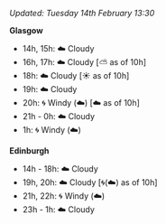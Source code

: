 *Updated: Tuesday 14th February 13:30*

**Glasgow**

* 14h, 15h: :cloud: Cloudy
* 16h, 17h: :cloud: Cloudy [:partly_sunny: as of 10h]
* 18h: :cloud: Cloudy [:sunny: as of 10h]
* 19h: :cloud: Cloudy
* 20h: :cyclone: Windy (:cloud:) [:cloud: as of 10h]
* 21h - 0h: :cloud: Cloudy
* 1h: :cyclone: Windy (:cloud:)

**Edinburgh**

* 14h - 18h: :cloud: Cloudy
* 19h, 20h: :cloud: Cloudy [:cyclone:(:cloud:) as of 10h]
* 21h, 22h: :cyclone: Windy (:cloud:)
* 23h - 1h: :cloud: Cloudy
